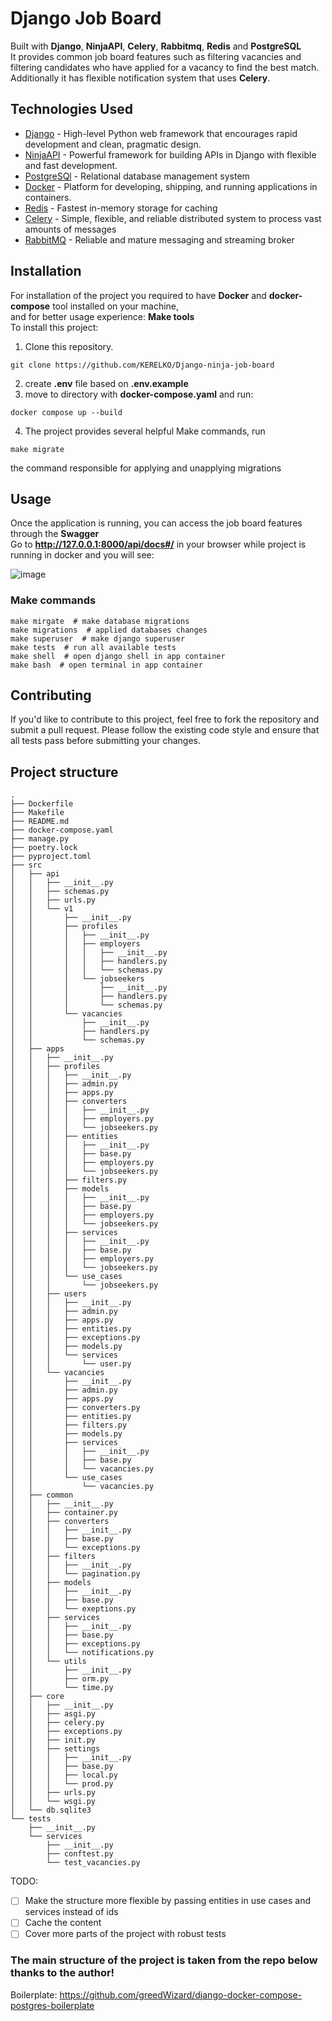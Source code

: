 # Django Job Board

Built with **Django**, **NinjaAPI**, **Celery**, **Rabbitmq**, **Redis** and **PostgreSQL**  
It provides common job board features such as filtering vacancies and filtering candidates who have applied for a vacancy to find the best match.   
Additionally it has flexible notification system that uses **Celery**.  

## Technologies Used

- [Django](https://www.djangoproject.com/) - High-level Python web framework that encourages rapid development and clean, pragmatic design.
- [NinjaAPI](https://django-ninja.dev/) - Powerful framework for building APIs in Django with flexible and fast development.
- [PostgreSQl](https://www.postgresql.org/) - Relational database management system
- [Docker](https://www.docker.com/) - Platform for developing, shipping, and running applications in containers.
- [Redis](https://redis.io/) - Fastest in-memory storage for caching
- [Celery](https://docs.celeryq.dev/en/stable/) - Simple, flexible, and reliable distributed system to process vast amounts of messages
- [RabbitMQ](https://www.rabbitmq.com/) - Reliable and mature messaging and streaming broker
## Installation
For installation of the project you required to have __Docker__ and __docker-compose__ tool installed on your machine,  
and for better usage experience: __Make tools__  
To install this project:

1. Clone this repository.
```
git clone https://github.com/KERELKO/Django-ninja-job-board
```
2. create __.env__ file based on **.env.example**
3. move to directory with __docker-compose.yaml__ and run:
```
docker compose up --build
```
4. The project provides several helpful Make commands, run
```
make migrate
```
the command responsible for applying and unapplying migrations

## Usage

Once the application is running, you can access the job board features through the __Swagger__  
Go to __http://127.0.0.1:8000/api/docs#/__ in your browser while project is running in docker and you will see:

![image](https://github.com/KERELKO/Django-ninja-job-board/assets/89779202/729725bf-6716-4cca-9e73-5e1aa2b1a5f3)

### Make commands
```
make mirgate  # make database migrations
make migrations  # applied databases changes 
make superuser  # make django superuser
make tests  # run all available tests
make shell  # open django shell in app container
make bash  # open terminal in app container
```
## Contributing

If you'd like to contribute to this project, feel free to fork the repository and submit a pull request. Please follow the existing code style and ensure that all tests pass before submitting your changes.

## Project structure

```
.
├── Dockerfile
├── Makefile
├── README.md
├── docker-compose.yaml
├── manage.py
├── poetry.lock
├── pyproject.toml
├── src
│   ├── api
│   │   ├── __init__.py
│   │   ├── schemas.py
│   │   ├── urls.py
│   │   └── v1
│   │       ├── __init__.py
│   │       ├── profiles
│   │       │   ├── __init__.py
│   │       │   ├── employers
│   │       │   │   ├── __init__.py
│   │       │   │   ├── handlers.py
│   │       │   │   └── schemas.py
│   │       │   └── jobseekers
│   │       │       ├── __init__.py
│   │       │       ├── handlers.py
│   │       │       └── schemas.py
│   │       └── vacancies
│   │           ├── __init__.py
│   │           ├── handlers.py
│   │           └── schemas.py
│   ├── apps
│   │   ├── __init__.py
│   │   ├── profiles
│   │   │   ├── __init__.py
│   │   │   ├── admin.py
│   │   │   ├── apps.py
│   │   │   ├── converters
│   │   │   │   ├── __init__.py
│   │   │   │   ├── employers.py
│   │   │   │   └── jobseekers.py
│   │   │   ├── entities
│   │   │   │   ├── __init__.py
│   │   │   │   ├── base.py
│   │   │   │   ├── employers.py
│   │   │   │   └── jobseekers.py
│   │   │   ├── filters.py
│   │   │   ├── models
│   │   │   │   ├── __init__.py
│   │   │   │   ├── base.py
│   │   │   │   ├── employers.py
│   │   │   │   └── jobseekers.py
│   │   │   ├── services
│   │   │   │   ├── __init__.py
│   │   │   │   ├── base.py
│   │   │   │   ├── employers.py
│   │   │   │   └── jobseekers.py
│   │   │   └── use_cases
│   │   │       └── jobseekers.py
│   │   ├── users
│   │   │   ├── __init__.py
│   │   │   ├── admin.py
│   │   │   ├── apps.py
│   │   │   ├── entities.py
│   │   │   ├── exceptions.py
│   │   │   ├── models.py
│   │   │   └── services
│   │   │       └── user.py
│   │   └── vacancies
│   │       ├── __init__.py
│   │       ├── admin.py
│   │       ├── apps.py
│   │       ├── converters.py
│   │       ├── entities.py
│   │       ├── filters.py
│   │       ├── models.py
│   │       ├── services
│   │       │   ├── __init__.py
│   │       │   ├── base.py
│   │       │   └── vacancies.py
│   │       └── use_cases
│   │           └── vacancies.py
│   ├── common
│   │   ├── __init__.py
│   │   ├── container.py
│   │   ├── converters
│   │   │   ├── __init__.py
│   │   │   ├── base.py
│   │   │   └── exceptions.py
│   │   ├── filters
│   │   │   ├── __init__.py
│   │   │   └── pagination.py
│   │   ├── models
│   │   │   ├── __init__.py
│   │   │   ├── base.py
│   │   │   └── exeptions.py
│   │   ├── services
│   │   │   ├── __init__.py
│   │   │   ├── base.py
│   │   │   ├── exceptions.py
│   │   │   └── notifications.py
│   │   └── utils
│   │       ├── __init__.py
│   │       ├── orm.py
│   │       └── time.py
│   ├── core
│   │   ├── __init__.py
│   │   ├── asgi.py
│   │   ├── celery.py
│   │   ├── exceptions.py
│   │   ├── init.py
│   │   ├── settings
│   │   │   ├── __init__.py
│   │   │   ├── base.py
│   │   │   ├── local.py
│   │   │   └── prod.py
│   │   ├── urls.py
│   │   └── wsgi.py
│   └── db.sqlite3
└── tests
    ├── __init__.py
    └── services
        ├── __init__.py
        ├── conftest.py
        └── test_vacancies.py
```
TODO:
 - [ ] Make the structure more flexible by passing entities in use cases and services instead of ids
 - [ ] Cache the content
 - [ ] Cover more parts of the project with robust tests  
### The main structure of the project is taken from the repo below thanks to the author!
Boilerplate: https://github.com/greedWizard/django-docker-compose-postgres-boilerplate
